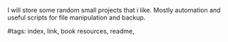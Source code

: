 I will store some random small projects that i like.
Mostly automation and useful scripts for file manipulation and backup.








#tags: index, link, book resources, readme,
